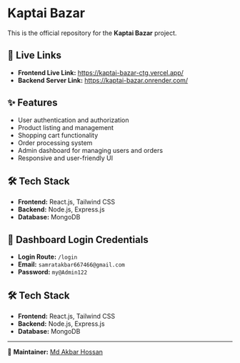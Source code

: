 # Kaptai Bazar

This is the official repository for the **Kaptai Bazar** project.

## 🔗 Live Links
- **Frontend Live Link:** https://kaptai-bazar-ctg.vercel.app/
- **Backend Server Link:** https://kaptai-bazar.onrender.com/

## ✨ Features
- User authentication and authorization
- Product listing and management
- Shopping cart functionality
- Order processing system
- Admin dashboard for managing users and orders
- Responsive and user-friendly UI

## 🛠 Tech Stack
- **Frontend:** React.js, Tailwind CSS
- **Backend:** Node.js, Express.js
- **Database:** MongoDB

## 🔑 Dashboard Login Credentials
- **Login Route:** `/login`
- **Email:** `samratakbar667466@gmail.com`
- **Password:** `my@Admin122`

## 🛠 Tech Stack
- **Frontend:** React.js, Tailwind CSS
- **Backend:** Node.js, Express.js
- **Database:** MongoDB


---

📌 **Maintainer:** [Md Akbar Hossan](https://github.com/MdAkbar05)
